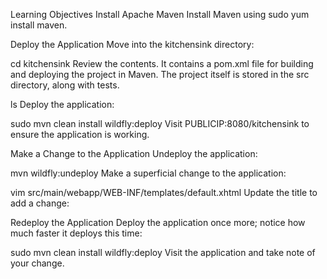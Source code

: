 Learning Objectives
Install Apache Maven
Install Maven using sudo yum install maven.

Deploy the Application
Move into the kitchensink directory:

cd kitchensink
Review the contents. It contains a pom.xml file for building and deploying the project in Maven. The project itself is stored in the src directory, along with tests.

ls
Deploy the application:

sudo mvn clean install wildfly:deploy
Visit PUBLICIP:8080/kitchensink to ensure the application is working.

Make a Change to the Application
Undeploy the application:

mvn wildfly:undeploy
Make a superficial change to the application:

vim src/main/webapp/WEB-INF/templates/default.xhtml
Update the title to add a change:

<title>Add a change!</title>
Redeploy the Application
Deploy the application once more; notice how much faster it deploys this time:

sudo mvn clean install wildfly:deploy
Visit the application and take note of your change.
